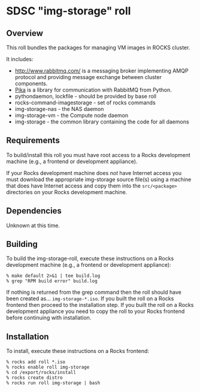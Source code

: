 # SDSC "img-storage" roll

## Overview

This roll bundles the packages for managing VM images in ROCKS cluster.

It includes:
- <a href="http://www.rabbitmq.com/" target="_blank">http://www.rabbitmq.com/</a> is a messaging broker implementing AMQP protocol and providing message exchange between cluster components.
- <a href="https://github.com/pika/pika" target="_blank">Pika</a> is a library for communication with RabbitMQ from Python.
- pythondaemon, lockfile - should be provided by base roll
- rocks-command-imagestorage - set of rocks commands
- img-storage-nas - the NAS daemon
- img-storage-vm - the Compute node daemon
- img-storage - the common library containing the code for all daemons


## Requirements

To build/install this roll you must have root access to a Rocks development
machine (e.g., a frontend or development appliance).

If your Rocks development machine does *not* have Internet access you must
download the appropriate img-storage source file(s) using a machine that does
have Internet access and copy them into the `src/<package>` directories on your
Rocks development machine.


## Dependencies

Unknown at this time.


## Building

To build the img-storage-roll, execute these instructions on a Rocks development
machine (e.g., a frontend or development appliance):

```shell
% make default 2>&1 | tee build.log
% grep "RPM build error" build.log
```

If nothing is returned from the grep command then the roll should have been
created as... `img-storage-*.iso`. If you built the roll on a Rocks frontend then
proceed to the installation step. If you built the roll on a Rocks development
appliance you need to copy the roll to your Rocks frontend before continuing
with installation.

## Installation

To install, execute these instructions on a Rocks frontend:

```shell
% rocks add roll *.iso
% rocks enable roll img-storage
% cd /export/rocks/install
% rocks create distro
% rocks run roll img-storage | bash
```
